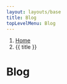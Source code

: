```yaml
---
layout: layouts/base
title: Blog
topLevelMenu: Blog
---
```


<nav aria-label="breadcrumb">
  <ol class="breadcrumb">
    <li class="breadcrumb-item"><a href="/">Home</a></li>
    <li class="breadcrumb-item active" aria-current="page">{{ title }}</li>
  </ol>
</nav>

# Blog
